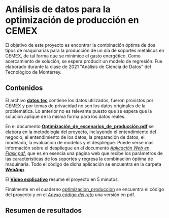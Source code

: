 # Análisis de datos para la optimización de producción en CEMEX

El objetivo de este proyecto es encontrar la combinación óptima de dos tipos de maquinarias para la producción de un día de soportes metálicos en CEMEX, de tal forma que se minimice el gasto energético. Como acercamiento de solución, se espera producir un modelo de regresión. Fue elaborado durante la clase de 2021 "Análisis de Ciencia de Datos" del Tecnológico de Monterrey.

## Contenidos 

El archivo [**datos.tec**](https://github.com/ShoyChoy/analisis-datos-optimizacion-produccion/blob/main/datos_tec.csv) contiene los datos utilizados, fueron provistos por CEMEX y por temas de privacidad no son los datos originales de la problemática. Lo anterior no es relevante puesto que se espera que la solución aplique de la misma forma para los datos reales.

En el documento [**Optimización_de_escenarios_de_producción.pdf**](https://github.com/ShoyChoy/analisis-datos-optimizacion-produccion/blob/main/Optimizaci_n_de_escenarios_de_producci_n.pdf) se elabora en la metodología del proyecto, incluyendo el entendimiento del negocio, el entendimiento de los datos, la preparación de datos, el modelado, la evaluación de modelos y el despliegue. Puede verse más información sobre el despliegue en el documento [*Aplicación Web en Flask.pdf*](https://github.com/ShoyChoy/analisis-datos-optimizacion-produccion/blob/main/Aplicaci%C3%B3n%20Web%20en%20Flask.pdf), que es en esencia una página web que recibe los parámetros de las características de los soportes y regresa la combinación óptima de maquinaria. Todo el código de dicha aplicación se encuentra en la carpeta [**WebApp**](https://github.com/ShoyChoy/analisis-datos-optimizacion-produccion/tree/main/WebApp). 

El [**Video explicativo**](https://github.com/ShoyChoy/analisis-datos-optimizacion-produccion/blob/main/Video%20Explicativo.mp4) resume el proyecto en 5 minutos. 

Finalmente en el cuaderno [optimizacion_produccion](https://github.com/ShoyChoy/analisis-datos-optimizacion-produccion/blob/main/optimizacion_produccion.ipynb) se encuentra el código del proyecto y en el [*Anexo código del reto*](https://github.com/ShoyChoy/analisis-datos-optimizacion-produccion/blob/main/Anexo%20c%C3%B3digo%20del%20reto.pdf) una versión en pdf.

## Resumen de resultados
